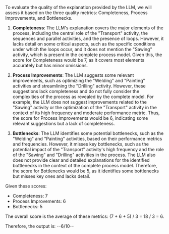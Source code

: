To evaluate the quality of the explanation provided by the LLM, we will assess it based on the three quality metrics: Completeness, Process Improvements, and Bottlenecks.

1. **Completeness**: The LLM's explanation covers the major elements of the process, including the central role of the "Transport" activity, the sequences and parallel activities, and the presence of loops. However, it lacks detail on some critical aspects, such as the specific conditions under which the loops occur, and it does not mention the "Sawing" activity, which is present in the complete process model. Given this, the score for Completeness would be 7, as it covers most elements accurately but has minor omissions.

2. **Process Improvements**: The LLM suggests some relevant improvements, such as optimizing the "Welding" and "Painting" activities and streamlining the "Drilling" activity. However, these suggestions lack completeness and do not fully consider the complexities of the process as revealed by the complete model. For example, the LLM does not suggest improvements related to the "Sawing" activity or the optimization of the "Transport" activity in the context of its high frequency and moderate performance metric. Thus, the score for Process Improvements would be 6, indicating some relevant suggestions but a lack of completeness.

3. **Bottlenecks**: The LLM identifies some potential bottlenecks, such as the "Welding" and "Painting" activities, based on their performance metrics and frequencies. However, it misses key bottlenecks, such as the potential impact of the "Transport" activity's high frequency and the role of the "Sawing" and "Drilling" activities in the process. The LLM also does not provide clear and detailed explanations for the identified bottlenecks in the context of the complete process model. Therefore, the score for Bottlenecks would be 5, as it identifies some bottlenecks but misses key ones and lacks detail.

Given these scores:
- Completeness: 7
- Process Improvements: 6
- Bottlenecks: 5

The overall score is the average of these metrics: (7 + 6 + 5) / 3 = 18 / 3 = 6.

Therefore, the output is: --6/10--